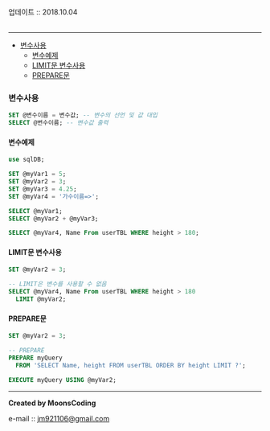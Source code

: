 
<div class="pull-right">  업데이트 :: 2018.10.04 </div><br>

---

<!-- @import "[TOC]" {cmd="toc" depthFrom=1 depthTo=6 orderedList=false} -->
<!-- code_chunk_output -->

* [변수사용](#변수사용)
	* [변수예제](#변수예제)
	* [LIMIT문 변수사용](#limit문-변수사용)
	* [PREPARE문](#prepare문)

<!-- /code_chunk_output -->

### 변수사용

```sql
SET @변수이름 = 변수값; -- 변수의 선언 및 값 대입
SELECT @변수이름; -- 변수값 출력
```

#### 변수예제

```sql
use sqlDB;

SET @myVar1 = 5;
SET @myVar2 = 3;
SET @myVar3 = 4.25;
SET @myVar4 = '가수이름=>';

SELECT @myVar1;
SELECT @myVar2 + @myVar3;

SELECT @myVar4, Name From userTBL WHERE height > 180;
```

#### LIMIT문 변수사용

```sql
SET @myVar2 = 3;

-- LIMIT은 변수를 사용할 수 없음
SELECT @myVar4, Name From userTBL WHERE height > 180
  LIMIT @myVar2;
```

#### PREPARE문

```sql
SET @myVar2 = 3;

-- PREPARE
PREPARE myQuery
  FROM 'SELECT Name, height FROM userTBL ORDER BY height LIMIT ?';

EXECUTE myQuery USING @myVar2;
```

---

**Created by MoonsCoding**

e-mail :: jm921106@gmail.com
